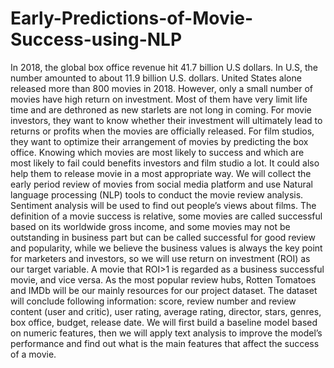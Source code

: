 # Early-Predictions-of-Movie-Success-using-NLP
In 2018, the global box office revenue hit 41.7 billion U.S dollars. In U.S, the number amounted to about 11.9 billion U.S. dollars. United States alone released more than 800 movies in 2018. However, only a small number of movies have high return on investment. Most of them have very limit life time and are dethroned as new starlets are not long in coming. For movie investors, they want to know whether their investment will ultimately lead to returns or profits when the movies are officially released. For film studios, they want to optimize their arrangement of movies by predicting the box office. Knowing which movies are most likely to success and which are most likely to fail could benefits investors and film studio a lot. It could also help them to release movie in a most appropriate way. 
We will collect the early period review of movies from social media platform and use Natural language processing (NLP) tools to conduct the movie review analysis. Sentiment analysis will be used to find out people’s views about films. The definition of a movie success is relative, some movies are called successful based on its worldwide gross income, and some movies may not be outstanding in business part but can be called successful for good review and popularity, while we believe the business values is always the key point for marketers and investors, so we will use return on investment (ROI) as our target variable. A movie that ROI>1 is regarded as a business successful movie, and vice versa.
As the most popular review hubs, Rotten Tomatoes and IMDb will be our mainly resources for our project dataset. The dataset will conclude following information: score, review number and review content (user and critic), user rating, average rating, director, stars, genres, box office, budget, release date. We will first build a baseline model based on numeric features, then we will apply text analysis to improve the model’s performance and find out what is the main features that affect the success of a movie.
